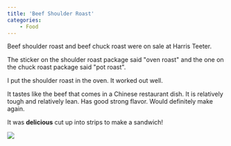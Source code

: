 ```yaml
---
title: 'Beef Shoulder Roast'
categories:
    - Food
---
```


Beef shoulder roast and beef chuck roast were on sale at Harris Teeter.

The sticker on the shoulder roast package said "oven roast" and the one on the chuck roast package said "pot roast".

I put the shoulder roast in the oven. It worked out well.

It tastes like the beef that comes in a Chinese restaurant dish. It is relatively tough and relatively lean. Has good strong flavor. Would definitely make again.

It was **delicious** cut up into strips to make a sandwich!

![](https://www.saelzler.com/wp-content/uploads/2021/02/ShoulderRoast-1024x768.jpg)